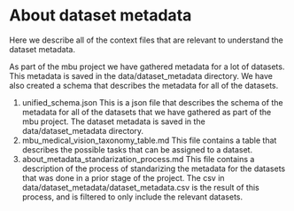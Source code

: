 # About dataset metadata
Here we describe all of the context files that are relevant to understand the dataset metadata. 

As part of the mbu project we have gathered metadata for a lot of datasets. This metadata is saved in the data/dataset_metadata directory. We have also created a schema that describes the metadata for all of the datasets. 

1. unified_schema.json
This is a json file that describes the schema of the metadata for all of the datasets that we have gathered as part of the mbu project. The dataset metadata is saved in the data/dataset_metadata directory. 
2. mbu_medical_vision_taxonomy_table.md
This file contains a table that describes the possible tasks that can be assigned to a dataset. 
3. about_metadata_standarization_process.md
This file contains a description of the process of standarizing the metadata for the datasets that was done in a prior stage of the project. The csv in data/dataset_metadata/dataset_metadata.csv is the result of this process, and is filtered to only include the relevant datasets. 
